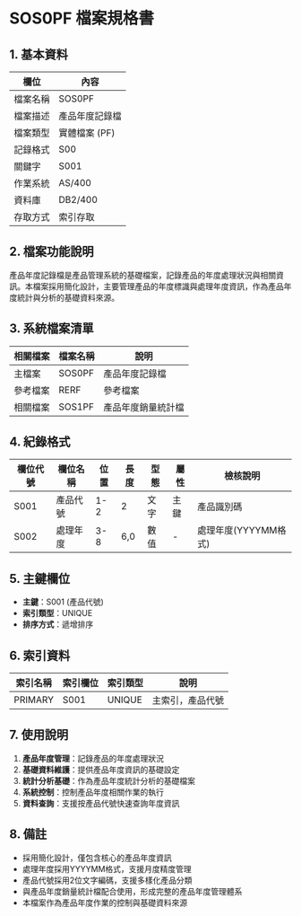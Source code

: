 # SOS0PF 檔案規格書

## 1. 基本資料

| 欄位 | 內容 |
|------|------|
| 檔案名稱 | SOS0PF |
| 檔案描述 | 產品年度記錄檔 |
| 檔案類型 | 實體檔案 (PF) |
| 記錄格式 | S00 |
| 關鍵字 | S001 |
| 作業系統 | AS/400 |
| 資料庫 | DB2/400 |
| 存取方式 | 索引存取 |

## 2. 檔案功能說明

產品年度記錄檔是產品管理系統的基礎檔案，記錄產品的年度處理狀況與相關資訊。本檔案採用簡化設計，主要管理產品的年度標識與處理年度資訊，作為產品年度統計與分析的基礎資料來源。

## 3. 系統檔案清單

| 相關檔案 | 檔案名稱 | 說明 |
|----------|----------|------|
| 主檔案 | SOS0PF | 產品年度記錄檔 |
| 參考檔案 | RERF | 參考檔案 |
| 相關檔案 | SOS1PF | 產品年度銷量統計檔 |

## 4. 紀錄格式

| 欄位代號 | 欄位名稱 | 位置 | 長度 | 型態 | 屬性 | 檢核說明 |
|----------|----------|------|------|------|------|----------|
| S001 | 產品代號 | 1-2 | 2 | 文字 | 主鍵 | 產品識別碼 |
| S002 | 處理年度 | 3-8 | 6,0 | 數值 | - | 處理年度(YYYYMM格式) |

## 5. 主鍵欄位

- **主鍵**：S001 (產品代號)
- **索引類型**：UNIQUE
- **排序方式**：遞增排序

## 6. 索引資料

| 索引名稱 | 索引欄位 | 索引類型 | 說明 |
|----------|----------|----------|------|
| PRIMARY | S001 | UNIQUE | 主索引，產品代號 |

## 7. 使用說明

1. **產品年度管理**：記錄產品的年度處理狀況
2. **基礎資料維護**：提供產品年度資訊的基礎設定
3. **統計分析基礎**：作為產品年度統計分析的基礎檔案
4. **系統控制**：控制產品年度相關作業的執行
5. **資料查詢**：支援按產品代號快速查詢年度資訊

## 8. 備註

- 採用簡化設計，僅包含核心的產品年度資訊
- 處理年度採用YYYYMM格式，支援月度精度管理
- 產品代號採用2位文字編碼，支援多樣化產品分類
- 與產品年度銷量統計檔配合使用，形成完整的產品年度管理體系
- 本檔案作為產品年度作業的控制與基礎資料來源 
